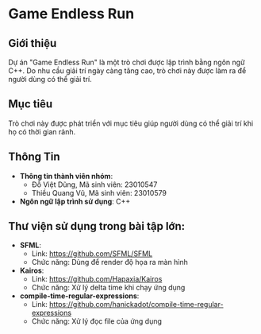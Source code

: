# Game Endless Run
## Giới thiệu
Dự án "Game Endless Run" là một trò chơi được lập trình bằng ngôn ngữ C++. Do nhu cầu giải trí ngày càng tăng cao, trò chơi này được làm ra để người dùng có thể giải trí.

## Mục tiêu
Trò chơi này được phát triển với mục tiêu giúp người dùng có thể giải trí khi họ có thời gian rảnh.

## Thông Tin
- **Thông tin thành viên nhóm**:
    - Đỗ Việt Dũng, Mã sinh viên: 23010547
    - Thiều Quang Vũ, Mã sinh viên: 23010579
- **Ngôn ngữ lập trình sử dụng**: C++

## Thư viện sử dụng trong bài tập lớn:
- **SFML**:
    - Link: https://github.com/SFML/SFML
    - Chức năng: Dùng để render độ họa ra màn hình
- **Kairos**:
    - Link: https://github.com/Hapaxia/Kairos
    - Chức năng: Xử lý delta time khi chạy ứng dụng
- **compile-time-regular-expressions**:
    - Link: https://github.com/hanickadot/compile-time-regular-expressions
    - Chức năng: Xử lý đọc file của ứng dụng